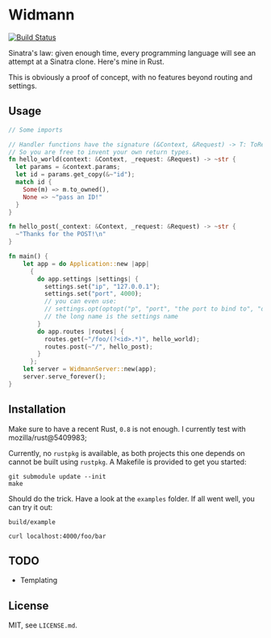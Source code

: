 # Widmann

[![Build Status](https://travis-ci.org/skade/widmann.png)](https://travis-ci.org/skade/widmann)

Sinatra's law: given enough time, every programming language will see an attempt at a Sinatra clone. Here's mine in Rust.

This is obviously a proof of concept, with no features beyond routing and settings.

## Usage

```rust
// Some imports

// Handler functions have the signature (&Context, &Request) -> T: ToResponse
// So you are free to invent your own return types.
fn hello_world(context: &Context, _request: &Request) -> ~str {
  let params = &context.params;
  let id = params.get_copy(&~"id");
  match id {
    Some(m) => m.to_owned(),
    None => ~"pass an ID!"
  }
}

fn hello_post(_context: &Context, _request: &Request) -> ~str {
  ~"Thanks for the POST!\n"
}

fn main() {
    let app = do Application::new |app|
      {
        do app.settings |settings| {
          settings.set("ip", "127.0.0.1");
          settings.set("port", 4000);
          // you can even use:
          // settings.opt(optopt("p", "port", "the port to bind to", "default: 4000"))
          // the long name is the settings name
        }
        do app.routes |routes| {
          routes.get(~"/foo/(?<id>.*)", hello_world);
          routes.post(~"/", hello_post);
        }
      };
    let server = WidmannServer::new(app);
    server.serve_forever();
}
```

## Installation

Make sure to have a recent Rust, `0.8` is not enough. I currently test with mozilla/rust@5409983;

Currently, no `rustpkg` is available, as both projects this one depends on cannot be built using `rustpkg`. A Makefile is provided to get you started:

```
git submodule update --init
make
```

Should do the trick. Have a look at the `examples` folder. If all went well, you can try it out:

```
build/example

curl localhost:4000/foo/bar
```

## TODO

* Templating

## License

MIT, see `LICENSE.md`.
